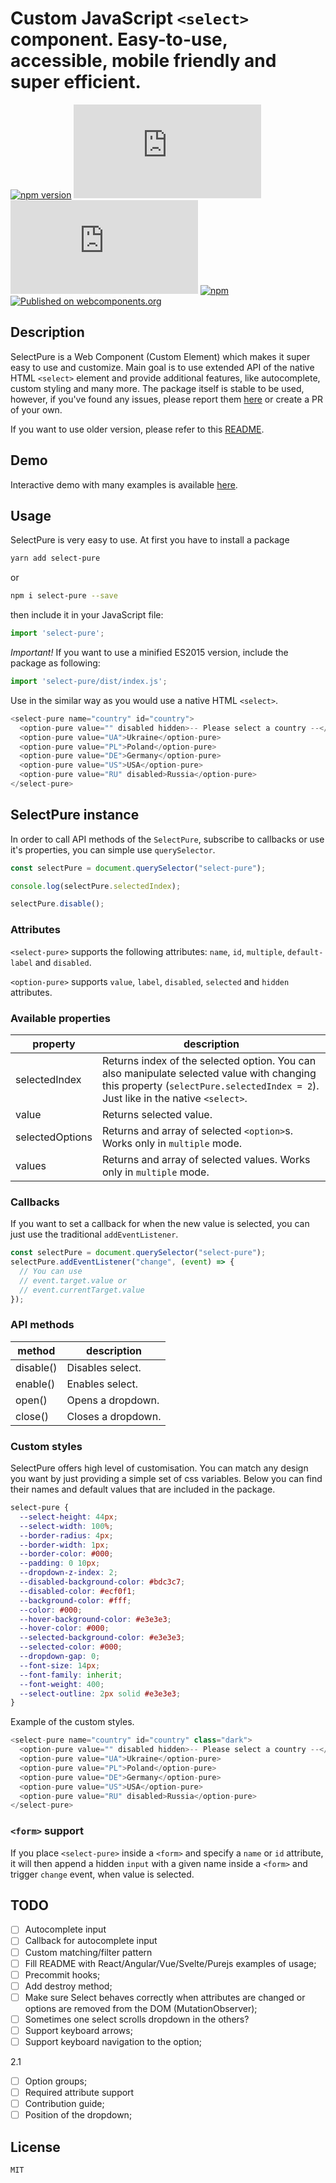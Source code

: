 # Custom JavaScript `<select>` component. Easy-to-use, accessible, mobile friendly and super efficient.

[![npm version](https://img.shields.io/npm/v/select-pure.svg)](https://www.npmjs.com/package/select-pure)
[![gzip size](http://img.badgesize.io/https://unpkg.com/select-pure/dist/index.js?compression=gzip&label=gzip)](https://unpkg.com/select-pure/dist/index.js)
[![brotli size](http://img.badgesize.io/https://unpkg.com/select-pure/dist/index.js?compression=brotli&label=brotli)](https://unpkg.com/select-pure/dist/index.js)
[![npm](https://img.shields.io/npm/dm/select-pure.svg)](https://www.npmjs.com/package/select-pure)
[![Published on webcomponents.org](https://img.shields.io/badge/webcomponents.org-published-blue.svg)](https://www.webcomponents.org/element/select-pure)

## Description

SelectPure is a Web Component (Custom Element) which makes it super easy to use and customize. Main goal is to use extended API of the native HTML `<select>` element and provide additional features, like autocomplete, custom styling and many more. The package itself is stable to be used, however, if you've found any issues, please report them [here](https://github.com/dudyn5ky1/select-pure/issues) or create a PR of your own.

If you want to use older version, please refer to this [README](./README-v1.md).

## Demo

Interactive demo with many examples is available [here](https://www.webcomponents.org/element/select-pure).

## Usage

SelectPure is very easy to use. At first you have to install a package

```bash
yarn add select-pure
```
or

```bash
npm i select-pure --save
```

then include it in your JavaScript file:

```javascript
import 'select-pure';
```

*Important!* If you want to use a minified ES2015 version, include the package as following:

```javascript
import 'select-pure/dist/index.js';
```

Use in the similar way as you would use a native HTML `<select>`.

<!--
```
<custom-element-demo height="280">
  <template>
    <script src="https://unpkg.com/select-pure@latest/dist/index.js"></script>
    <next-code-block></next-code-block>
  </template>
</custom-element-demo>
```
-->
```javascript
<select-pure name="country" id="country">
  <option-pure value="" disabled hidden>-- Please select a country --</option-pure>
  <option-pure value="UA">Ukraine</option-pure>
  <option-pure value="PL">Poland</option-pure>
  <option-pure value="DE">Germany</option-pure>
  <option-pure value="US">USA</option-pure>
  <option-pure value="RU" disabled>Russia</option-pure>
</select-pure>
```

## SelectPure instance

In order to call API methods of the `SelectPure`, subscribe to callbacks or use it's properties, you can simple use `querySelector`.

```javascript
const selectPure = document.querySelector("select-pure");

console.log(selectPure.selectedIndex);

selectPure.disable();
```

### Attributes

`<select-pure>` supports the following attributes: `name`, `id`, `multiple`, `default-label` and `disabled`.

`<option-pure>` supports `value`, `label`, `disabled`, `selected` and `hidden` attributes.

### Available properties

| property        | description                                                                                                                                                                    |
|-----------------|--------------------------------------------------------------------------------------------------------------------------------------------------------------------------------|
| selectedIndex   | Returns index of the selected option. You can also manipulate selected value with changing this property (`selectPure.selectedIndex = 2`). Just like in the native `<select>`. |
| value           | Returns selected value.                                                                                                                                                        |
| selectedOptions | Returns and array of selected `<option>`s. Works only in `multiple` mode.                                                                                                      |
| values          | Returns and array of selected values. Works only in `multiple` mode.                                                                                                           |

### Callbacks

If you want to set a callback for when the new value is selected, you can just use the traditional `addEventListener`.

```javascript
const selectPure = document.querySelector("select-pure");
selectPure.addEventListener("change", (event) => {
  // You can use
  // event.target.value or
  // event.currentTarget.value
});
```

### API methods

| method    | description        |
|-----------|--------------------|
| disable() | Disables select.   |
| enable()  | Enables select.    |
| open()    | Opens a dropdown.  |
| close()   | Closes a dropdown. |

### Custom styles

SelectPure offers high level of customisation. You can match any design you want by just providing a simple set of css variables. Below you can find their names and default values that are included in the package.

```css
select-pure {
  --select-height: 44px;
  --select-width: 100%;
  --border-radius: 4px;
  --border-width: 1px;
  --border-color: #000;
  --padding: 0 10px;
  --dropdown-z-index: 2;
  --disabled-background-color: #bdc3c7;
  --disabled-color: #ecf0f1;
  --background-color: #fff;
  --color: #000;
  --hover-background-color: #e3e3e3;
  --hover-color: #000;
  --selected-background-color: #e3e3e3;
  --selected-color: #000;
  --dropdown-gap: 0;
  --font-size: 14px;
  --font-family: inherit;
  --font-weight: 400;
  --select-outline: 2px solid #e3e3e3;
}
```

Example of the custom styles.
<!--
```
<custom-element-demo height="280">
  <template>
    <script src="https://unpkg.com/select-pure@latest/dist/index.js"></script>
    <style>
      select-pure.dark {
        --select-height: 40px;
        --select-width: calc(100% - 20px);
        --border-radius: 8px;
        --border-width: 2px;
        --border-color: #2f3640;
        --padding: 0 10px;
        --dropdown-z-index: 100;
        --disabled-background-color: #636e72;
        --disabled-color: #b2bec3;
        --background-color: #2f3640;
        --color: #fff;
        --hover-background-color: #404a55;
        --hover-color: #fff;
        --selected-background-color: #404a55;
        --selected-color: #fff;
        --dropdown-gap: 2px;
      }
    </style>
    <next-code-block></next-code-block>
  </template>
</custom-element-demo>
```
-->
```javascript
<select-pure name="country" id="country" class="dark">
  <option-pure value="" disabled hidden>-- Please select a country --</option-pure>
  <option-pure value="UA">Ukraine</option-pure>
  <option-pure value="PL">Poland</option-pure>
  <option-pure value="DE">Germany</option-pure>
  <option-pure value="US">USA</option-pure>
  <option-pure value="RU" disabled>Russia</option-pure>
</select-pure>
```

### `<form>` support

If you place `<select-pure>` inside a `<form>` and specify a `name` or `id` attribute, it will then append a hidden `input` with a given name inside a `<form>` and trigger `change` event, when value is selected.

## TODO

- [ ] Autocomplete input
- [ ] Callback for autocomplete input
- [ ] Custom matching/filter pattern
- [ ] Fill README with React/Angular/Vue/Svelte/Purejs examples of usage;
- [ ] Precommit hooks;
- [ ] Add destroy method;
- [ ] Make sure Select behaves correctly when attributes are changed or options are removed from the DOM (MutationObserver);
- [ ] Sometimes one select scrolls dropdown in the others?
- [ ] Support keyboard arrows;
- [ ] Support keyboard navigation to the option;

2.1
- [ ] Option groups;
- [ ] Required attribute support
- [ ] Contribution guide;
- [ ] Position of the dropdown;

## License

```MIT```
